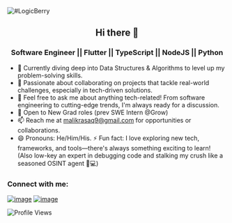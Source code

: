 <img src="https://github.com/malikrasaq/malikrasaq/blob/f07f8d9c4fa721b76e76af44c706fbe7f621a0d1/logic.png" alt="#LogicBerry">

<h2 align="center">Hi there 👋</h2>
<h3 align="center">Software Engineer || Flutter || TypeScript || NodeJS || Python</h3>


- 🌱 Currently diving deep into Data Structures & Algorithms to level up my problem-solving skills.
- 👯 Passionate about collaborating on projects that tackle real-world challenges, especially in tech-driven solutions.
- 💬 Feel free to ask me about anything tech-related! From software engineering to cutting-edge trends, I'm always ready for a discussion.
- 👀 Open to New Grad roles (prev SWE Intern @Grow)
- 📫 Reach me at malikrasaq9@gmail.com for opportunities or collaborations.
- 😄 Pronouns: He/Him/His.
⚡ Fun fact: I love exploring new tech, frameworks, and tools—there's always something exciting to learn! (Also low-key an expert in debugging code and stalking my crush like a seasoned OSINT agent 👀💻)


### Connect with me:
[![image](https://img.shields.io/badge/Twitter-000000?style=for-the-badge&logo=X&logoColor=white)](https://twitter.com/_logicberry)
[![image](https://img.shields.io/badge/LinkedIn-0077B5?style=for-the-badge&logo=linkedin&logoColor=white)](https://www.linkedin.com/in/malikrasaq)


![Profile Views](https://komarev.com/ghpvc/?username=logicberry)
